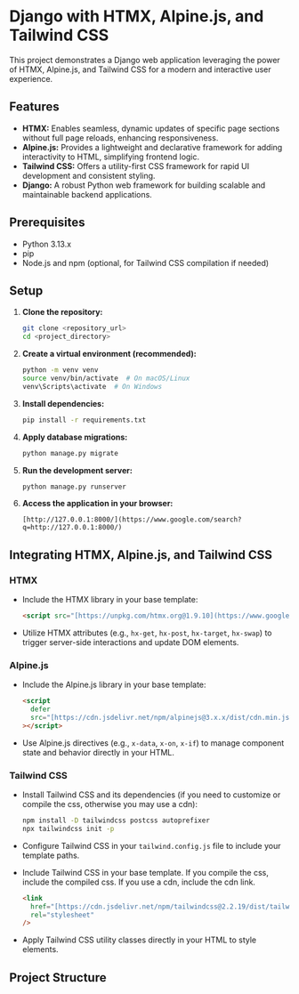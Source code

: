 # Django with HTMX, Alpine.js, and Tailwind CSS

This project demonstrates a Django web application leveraging the power of HTMX, Alpine.js, and Tailwind CSS for a modern and interactive user experience.

## Features

- **HTMX:** Enables seamless, dynamic updates of specific page sections without full page reloads, enhancing responsiveness.
- **Alpine.js:** Provides a lightweight and declarative framework for adding interactivity to HTML, simplifying frontend logic.
- **Tailwind CSS:** Offers a utility-first CSS framework for rapid UI development and consistent styling.
- **Django:** A robust Python web framework for building scalable and maintainable backend applications.

## Prerequisites

- Python 3.13.x
- pip
- Node.js and npm (optional, for Tailwind CSS compilation if needed)

## Setup

1.  **Clone the repository:**

    ```bash
    git clone <repository_url>
    cd <project_directory>
    ```

2.  **Create a virtual environment (recommended):**

    ```bash
    python -m venv venv
    source venv/bin/activate  # On macOS/Linux
    venv\Scripts\activate  # On Windows
    ```

3.  **Install dependencies:**

    ```bash
    pip install -r requirements.txt
    ```

4.  **Apply database migrations:**

    ```bash
    python manage.py migrate
    ```

5.  **Run the development server:**

    ```bash
    python manage.py runserver
    ```

6.  **Access the application in your browser:**

    ```
    [http://127.0.0.1:8000/](https://www.google.com/search?q=http://127.0.0.1:8000/)
    ```

## Integrating HTMX, Alpine.js, and Tailwind CSS

### HTMX

- Include the HTMX library in your base template:

  ```html
  <script src="[https://unpkg.com/htmx.org@1.9.10](https://www.google.com/search?q=https://unpkg.com/htmx.org%401.9.10)"></script>
  ```

- Utilize HTMX attributes (e.g., `hx-get`, `hx-post`, `hx-target`, `hx-swap`) to trigger server-side interactions and update DOM elements.

### Alpine.js

- Include the Alpine.js library in your base template:

  ```html
  <script
    defer
    src="[https://cdn.jsdelivr.net/npm/alpinejs@3.x.x/dist/cdn.min.js](https://www.google.com/search?q=https://cdn.jsdelivr.net/npm/alpinejs%403.x.x/dist/cdn.min.js)"
  ></script>
  ```

- Use Alpine.js directives (e.g., `x-data`, `x-on`, `x-if`) to manage component state and behavior directly in your HTML.

### Tailwind CSS

- Install Tailwind CSS and its dependencies (if you need to customize or compile the css, otherwise you may use a cdn):

  ```bash
  npm install -D tailwindcss postcss autoprefixer
  npx tailwindcss init -p
  ```

- Configure Tailwind CSS in your `tailwind.config.js` file to include your template paths.
- Include Tailwind CSS in your base template. If you compile the css, include the compiled css. If you use a cdn, include the cdn link.

  ```html
  <link
    href="[https://cdn.jsdelivr.net/npm/tailwindcss@2.2.19/dist/tailwind.min.css](https://www.google.com/search?q=https://cdn.jsdelivr.net/npm/tailwindcss%402.2.19/dist/tailwind.min.css)"
    rel="stylesheet"
  />
  ```

- Apply Tailwind CSS utility classes directly in your HTML to style elements.

## Project Structure
